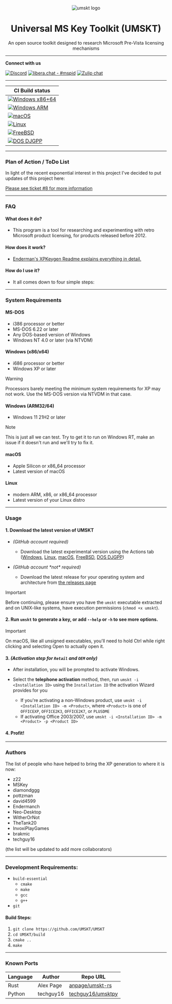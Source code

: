 <p align="center"><img src="https://avatars.githubusercontent.com/u/135211890?s=128&c=0" alt="umskt logo"/></p>

<h1 align="center"><b>U</b>niversal <b>MS</b> <b>K</b>ey <b>T</b>oolkit (UMSKT)</h1>

<p align="center">An open source toolkit designed to research Microsoft Pre-Vista licensing mechanisms</p>
<hr />

**Connect with us**

[![Discord](https://img.shields.io/discord/1154155510887620729?label=discord&color=%235865F2)](https://discord.gg/PpBSpuphWM)
[![libera.chat - #mspid](https://img.shields.io/badge/libera.chat-%23mspid-brightgreen)](https://web.libera.chat/gamja/?nick=Guest?#mspid)
[![Zulip chat](https://img.shields.io/badge/zulip-join_chat-brightgreen.svg)](https://umskt.zulipchat.com)

----

| CI Build status |
| ------------ |
| [![Windows x86+64](https://github.com/UMSKT/UMSKT/actions/workflows/windows-x86-x64.yml/badge.svg)](../../actions/workflows/windows-x86-x64.yml) |
| [![Windows ARM](https://github.com/UMSKT/UMSKT/actions/workflows/windows-arm.yml/badge.svg)](../../actions/workflows/windows-arm.yml) |
| [![macOS](https://github.com/UMSKT/UMSKT/actions/workflows/macos.yml/badge.svg)](../../actions/workflows/macos.yml) |
| [![Linux](https://github.com/UMSKT/UMSKT/actions/workflows/linux.yml/badge.svg)](../../actions/workflows/linux.yml) |
| [![FreeBSD](https://github.com/UMSKT/UMSKT/actions/workflows/freebsd.yml/badge.svg)](../../actions/workflows/freebsd.yml) |
| [![DOS DJGPP](https://github.com/UMSKT/UMSKT/actions/workflows/dos-djgpp.yml/badge.svg)](../../actions/workflows/dos-djgpp.yml) |

------

### Plan of Action / ToDo List

In light of the recent exponential interest in this project I've decided to put updates of this project here:

[Please see ticket #8 for more information](https://github.com/UMSKT/UMSKT/issues/8)

------

### **FAQ**

#### **What does it do?**

* This program is a tool for researching and experimenting with retro Microsoft product licensing, for products released before 2012.

#### **How does it work?**

* [Enderman's XPKeygen Readme explains everything in detail.](https://github.com/Endermanch/XPKeygen)

#### **How do I use it?**

* It all comes down to four simple steps:

------

### System Requirements
#### MS-DOS
* i386 processor or better
* MS-DOS 6.22 or later
* Any DOS-based version of Windows
* Windows NT 4.0 or later (via NTVDM)
#### Windows (x86/x64)
* i686 processor or better
* Windows XP or later

> [!WARNING]
> Processors barely meeting the minimum system requirements for XP may not work. Use the MS-DOS version via NTVDM in that case.

#### Windows (ARM32/64)
* Windows 11 21H2 or later

> [!NOTE]
> This is just all we can test. Try to get it to run on Windows RT, make an issue if it doesn't run and we'll try to fix it.
#### macOS
* Apple Silicon or x86_64 processor
* Latest version of macOS
#### Linux
* modern ARM, x86, or x86_64 processor
* Latest version of your Linux distro

------

### **Usage**
#### 1. Download the latest version of UMSKT

* *(GitHub account required)*
    * Download the latest experimental version using the Actions tab ([Windows](../../actions/workflows/windows.yml?query=branch%3Amaster+is%3Asuccess), [Linux](../../actions/workflows/linux.yml?query=branch%3Amaster+is%3Asuccess), [macOS](../../actions/workflows/macos.yml?query=branch%3Amaster+is%3Asuccess), [FreeBSD](../../actions/workflows/freebsd.yml?query=branch%3Amaster+is%3Asuccess), [DOS DJGPP](../../actions/workflows/dos-djgpp.yml?query=branch%3Amaster+is%3Asuccess))


* *(GitHub account \*not\* required)*
    * Download the latest release for your operating system and architecture from [the releases page](../../releases)

> [!IMPORTANT]
> Before continuing, please ensure you have the `umskt` executable extracted and on UNIX-like systems, have execution permissions (`chmod +x umskt`).

#### 2. Run `umskt` to generate a key, or add `--help` or `-h` to see more options.
> [!IMPORTANT]
> On macOS, like all unsigned executables, you'll need to hold Ctrl while right clicking and selecting Open to actually open it.

#### 3. *(Activation step for `Retail` and `OEM` only)*
* After installation, you will be prompted to activate Windows.


* Select the **telephone activation** method, then, run `umskt -i <Installation ID>` using the `Installation ID` the activation Wizard provides for you
   * If you're activating a non-Windows product, use `umskt -i <Installation ID> -m <Product>`, where `<Product>` is one of `OFFICEXP`, `OFFICE2K3`, `OFFICE2K7`, or `PLUSDME`
   * If activating Office 2003/2007, use `umskt -i <Installation ID> -m <Product> -p <Product ID>`

#### 4. Profit!


------


### Authors
The list of people who have helped to bring the XP generation to where it is now:
* z22
* MSKey
* diamondggg
* pottzman
* david4599
* Endermanch
* Neo-Desktop
* WitherOrNot
* TheTank20
* InvoxiPlayGames
* brakmic
* techguy16

(the list will be updated to add more collaborators)

------

### **Development Requirements:**

* `build-essential`
  * `cmake`
  * `make`
  * `gcc`
  * `g++`
* `git`

#### Build Steps:

1. `git clone https://github.com/UMSKT/UMSKT`
2. `cd UMSKT/build`
3. `cmake ..`
4. `make`


-----

### **Known Ports**

| Language | Author    | Repo URL                                                  |
|----------|-----------|-----------------------------------------------------------|
| Rust     | Alex Page | [anpage/umskt-rs](https://github.com/anpage/umskt-rs)     |
| Python   | techguy16 | [techguy16/umsktpy](https://github.com/techguy16/umsktpy) |
